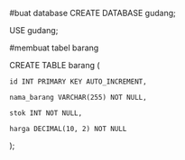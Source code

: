 #buat database
CREATE DATABASE gudang;

USE gudang;

#membuat tabel barang

CREATE TABLE barang (

	id INT PRIMARY KEY AUTO_INCREMENT,
    
	nama_barang VARCHAR(255) NOT NULL,
    
	stok INT NOT NULL,
    
	harga DECIMAL(10, 2) NOT NULL
);
